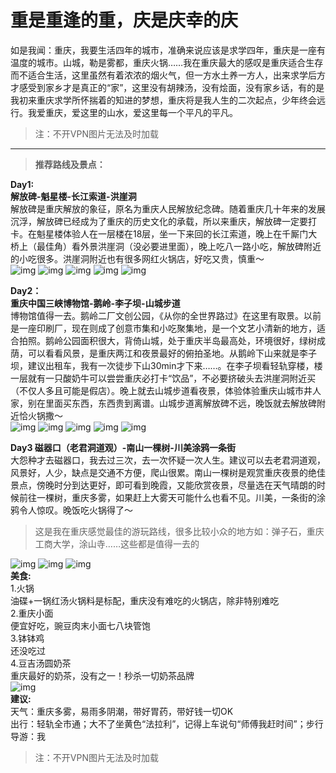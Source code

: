 # 重是重逢的重，庆是庆幸的庆
如是我闻：重庆，我要生活四年的城市，准确来说应该是求学四年，重庆是一座有温度的城市。山城，勒是雾都，重庆火锅……我在重庆最大的感叹是重庆适合生存而不适合生活，这里虽然有着浓浓的烟火气，但一方水土养一方人，出来求学后方才感受到家乡才是真正的“家”，这里没有胡辣汤，没有烩面，没有家乡话，有的是我初来重庆求学所怀揣着的知进的梦想，重庆将是我人生的二次起点，少年终会远行。我爱重庆，爱这里的山水，爱这里每一个平凡的平凡。  
> 注：不开VPN图片无法及时加载
***
> <b>推荐路线及景点：</b>  

<b>Day1:  
解放碑-魁星楼-长江索道-洪崖洞</b>  
解放碑是重庆解放的象征，原名为重庆人民解放纪念碑。随着重庆几十年来的发展沉浮，解放碑已经成为了重庆的历史文化的承载，所以来重庆，解放碑一定要打卡。在魁星楼体验人在一层楼在18层，坐一下来回的长江索道，晚上在千厮门大桥上（最佳角）看外景洪崖洞（没必要进里面），晚上吃八一路小吃，解放碑附近的小吃很多。洪崖洞附近也有很多网红火锅店，好吃又贵，慎重～  
![img](https://github.com/Wcowin/mymkdocs/blob/main/docs/img/CQ/WechatIMG178.jpeg?raw=true"解放碑")
![img](https://github.com/Wcowin/mymkdocs/blob/main/docs/img/CQ/WechatIMG179.jpeg?raw=true "魁星楼")
![img](https://github.com/Wcowin/mymkdocs/blob/main/docs/img/CQ/WechatIMG180.jpeg?raw=true "瓜西西")
![img](https://github.com/Wcowin/mymkdocs/blob/main/docs/img/CQ/WechatIMG181.jpeg?raw=true"火锅")
![img](https://github.com/Wcowin/mymkdocs/blob/main/docs/img/CQ/WechatIMG182.jpeg?raw=true "洪崖洞") 

<b>Day2：  
重庆中国三峡博物馆-鹅岭-李子坝-山城步道</b>  
博物馆值得一去。鹅岭二厂文创公园，《从你的全世界路过》在这里有取景。以前是一座印刷厂，现在则成了创意市集和小吃聚集地，是一个文艺小清新的地方，适合拍照。鹅岭公园面积很大，背倚山城，处于重庆半岛最高处，环境很好，绿树成荫，可以看看风景，是重庆两江和夜景最好的俯拍圣地。从鹅岭下山来就是李子坝，建议出租车，我有一次徒步下山30min才下来……。在李子坝看轻轨穿楼，楼一层就有一只酸奶牛可以尝尝重庆必打卡“饮品”，不必要挤破头去洪崖洞附近买（不仅人多且可能是假店）。晚上就去山城步道看夜景，体验体验重庆山城市井人家，别在里面买东西，东西贵到离谱。山城步道离解放碑不远，晚饭就去解放碑附近恰火锅撒～  
![img](https://github.com/Wcowin/mymkdocs/blob/main/docs/img/CQ/WechatIMG183.jpeg?raw=true "李子坝")
![img](https://github.com/Wcowin/mymkdocs/blob/main/docs/img/CQ/WechatIMG184.jpeg?raw=true "screen")
![img](https://github.com/Wcowin/mymkdocs/blob/main/docs/img/CQ/WechatIMG185.jpeg?raw=true "screen")
![img](https://github.com/Wcowin/mymkdocs/blob/main/docs/img/CQ/WechatIMG186.jpeg?raw=true "screen")
![img](https://github.com/Wcowin/mymkdocs/blob/main/docs/img/CQ/WechatIMG189.jpeg?raw=true "screen")

<b>Day3
磁器口（老君洞道观）-南山一棵树-川美涂鸦一条街</b>  
大怨种才去磁器口，我去过三次，去一次怀疑一次人生。建议可以去老君洞道观，风景好，人少，缺点是交通不方便，爬山很累。南山一棵树是观赏重庆夜景的绝佳景点，傍晚时分到达更好，即可看到晚霞，又能欣赏夜景，尽量选在天气晴朗的时候前往一棵树，重庆多雾，如果赶上大雾天可能什么也看不见。川美，一条街的涂鸦令人惊叹。晚饭吃火锅得了～  

> 这是我在重庆感觉最佳的游玩路线，很多比较小众的地方如：弹子石，重庆工商大学，涂山寺……这些都是值得一去的 

![img](https://github.com/Wcowin/mymkdocs/blob/main/docs/img/CQ/WechatIMG187.jpeg?raw=true "screen")
![img](https://github.com/Wcowin/mymkdocs/blob/main/docs/img/CQ/WechatIMG188.jpeg?raw=true "screen")
![img](https://github.com/Wcowin/mymkdocs/blob/main/docs/img/CQ/WechatIMG190.jpeg?raw=true "screen")  
<b>美食:</b>  
1.火锅  
油碟+一锅红汤火锅料是标配，重庆没有难吃的火锅店，除非特别难吃  
2.重庆小面  
便宜好吃，豌豆肉末小面七八块管饱  
3.钵钵鸡  
还没吃过  
4.豆吉汤圆奶茶  
重庆最好的奶茶，没有之一！秒杀一切奶茶品牌  
![img](https://github.com/Wcowin/mymkdocs/blob/main/docs/img/CQ/WechatIMG191.jpeg?raw=true)  
<b>建议:</b>  
天气：重庆多雾，易雨多阴潮，带好胃药，带好钱一切OK  
出行：轻轨全市通；大不了坐黄色“法拉利”，记得上车说句“师傅我赶时间”；步行  
导游：我  
> 注：不开VPN图片无法及时加载